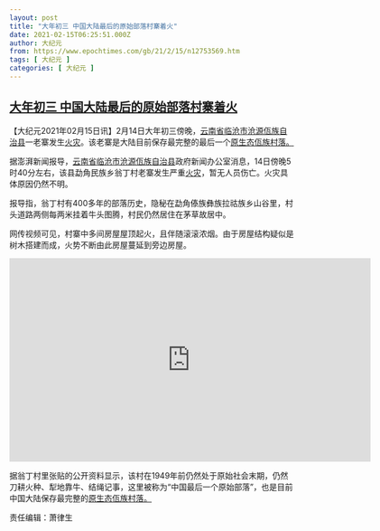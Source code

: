 ```yaml
---
layout: post
title: "大年初三 中国大陆最后的原始部落村寨着火"
date: 2021-02-15T06:25:51.000Z
author: 大纪元
from: https://www.epochtimes.com/gb/21/2/15/n12753569.htm
tags: [ 大纪元 ]
categories: [ 大纪元 ]
---
```

<!--1613370351000-->
[大年初三 中国大陆最后的原始部落村寨着火](https://www.epochtimes.com/gb/21/2/15/n12753569.htm)
------

<div>
<p>【大纪元2021年02月15日讯】2月14日大年初三傍晚，<a href="https://www.epochtimes.com/gb/tag/%E4%BA%91%E5%8D%97%E7%9C%81%E4%B8%B4%E6%B2%A7%E5%B8%82.html">云南省临沧市</a><a href="https://www.epochtimes.com/gb/tag/%E6%B2%A7%E6%BA%90%E4%BD%A4%E6%97%8F%E8%87%AA%E6%B2%BB%E5%8E%BF.html">沧源佤族自治县</a>一老寨发生<a href="https://www.epochtimes.com/gb/tag/%E7%81%AB%E7%81%BE.html">火灾</a>。该老寨是大陆目前保存最完整的最后一个<a href="https://www.epochtimes.com/gb/tag/%E5%8E%9F%E7%94%9F%E6%80%81.html">原生态</a><a href="https://www.epochtimes.com/gb/tag/%E4%BD%A4%E6%97%8F%E6%9D%91%E8%90%BD%E3%80%82.html">佤族村落。</a></p><p>据澎湃新闻报导，<a href="https://www.epochtimes.com/gb/tag/%E4%BA%91%E5%8D%97%E7%9C%81%E4%B8%B4%E6%B2%A7%E5%B8%82.html">云南省临沧市</a><a href="https://www.epochtimes.com/gb/tag/%E6%B2%A7%E6%BA%90%E4%BD%A4%E6%97%8F%E8%87%AA%E6%B2%BB%E5%8E%BF.html">沧源佤族自治县</a>政府新闻办公室消息，14日傍晚5时40分左右，该县勐角民族乡翁丁村老寨发生严重<a href="https://www.epochtimes.com/gb/tag/%E7%81%AB%E7%81%BE.html">火灾</a>，暂无人员伤亡。火灾具体原因仍然不明。</p><p>报导指，翁丁村有400多年的部落历史，隐秘在勐角傣族彝族拉祜族乡山谷里，村头道路两侧每两米挂着牛头图腾，村民仍然居住在茅草故居中。</p><p>网传视频可见，村寨中多间房屋屋顶起火，且伴随滚滚浓烟。由于房屋结构疑似是树木搭建而成，火势不断由此房屋蔓延到旁边房屋。</p><p style="text-align: center;"><iframe src="https://www.youtube.com/embed/RBKM8OFZNtA" width="640" height="360" frameborder="0" allowfullscreen="allowfullscreen"></iframe></p><p>据翁丁村里张贴的公开资料显示，该村在1949年前仍然处于原始社会末期，仍然刀耕火种、犁地靠牛、结绳记事，这里被称为“中国最后一个原始部落”，也是目前中国大陆保存最完整的<a href="https://www.epochtimes.com/gb/tag/%E5%8E%9F%E7%94%9F%E6%80%81.html">原生态</a><a href="https://www.epochtimes.com/gb/tag/%E4%BD%A4%E6%97%8F%E6%9D%91%E8%90%BD%E3%80%82.html">佤族村落。</a></p><p>责任编辑：萧律生</p>
</div>
